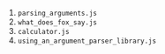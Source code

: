 1. `parsing_arguments.js`
2. `what_does_fox_say.js`
3. `calculator.js`
4. `using_an_argument_parser_library.js`
